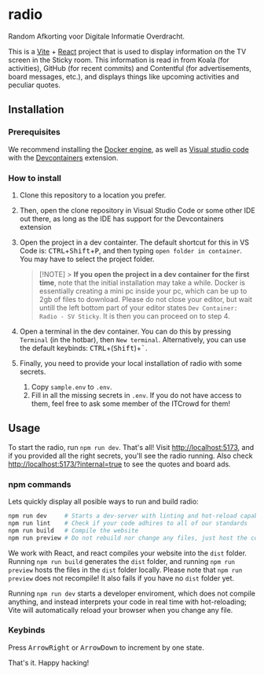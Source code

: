 # radio

Random Afkorting voor Digitale Informatie Overdracht.

This is a [Vite](https://vite.dev/) + [React](https://react.dev/) project that is used to display information on the TV
screen in the Sticky room. This information is read in from Koala (for activities), GitHub (for recent commits)
and Contentful (for advertisements, board messages, etc.), and displays things like upcoming activities and peculiar quotes.

## Installation

### Prerequisites

We recommend installing the [Docker engine](https://docs.docker.com/engine/), as well as [Visual studio code](https://code.visualstudio.com/) with the [Devcontainers](https://marketplace.visualstudio.com/items?itemName=ms-vscode-remote.remote-containers) extension.

### How to install

1.  Clone this repository to a location you prefer.
2.  Then, open the clone repository in Visual Studio Code or some other IDE out there, as long as the IDE has support for the Devcontainers extension
3.  Open the project in a dev containter. The default shortcut for this in VS Code is: <kbd>CTRL</kbd>+<kbd>Shift</kbd>+<kbd>P</kbd>, and then typing `open folder in container`. You may have to select the project folder.
    > [!NOTE] > **If you open the project in a dev container for the first time**, note that the initial installation may take a while. Docker is essentially creating a mini pc inside your pc, which can be up to 2gb of files to download. Please do not close your editor, but wait untill the left bottom part of your editor states `Dev Container: Radio - SV Sticky`. It is then you can proceed on to step 4.
4.  Open a terminal in the dev container. You can do this by pressing `Terminal` (in the hotbar), then `New terminal`. Alternatively, you can use the default keybinds: <kbd>CTRL</kbd>+(<kbd>Shift</kbd>)+<kbd>\`</kbd>.
5.  Finally, you need to provide your local installation of radio with some secrets.

    1.  Copy `sample.env` to `.env`.
    2.  Fill in all the missing secrets in `.env`. If you do not have access to them, feel free to ask some member of the ITCrowd for them!

## Usage

To start the radio, run `npm run dev`. That's all! Visit <http://localhost:5173>,
and if you provided all the right secrets, you'll see the radio running.
Also check <http://localhost:5173/?internal=true> to see the quotes and board ads.

### npm commands

Lets quickly display all posible ways to run and build radio:

```bash
npm run dev     # Starts a dev-server with linting and hot-reload capabilities!
npm run lint    # Check if your code adhires to all of our standards
npm run build   # Compile the website
npm run preview # Do not rebuild nor change any files, just host the compiled files
```

We work with React, and react compiles your website into the `dist` folder.
Running `npm run build` generates the `dist` folder, and running `npm run preview` hosts the files in the `dist` folder locally.
Please note that `npm run preview` does not recompile! It also fails if you have no `dist` folder yet.

Running `npm run dev` starts a developer enviroment, which does not compile anything, and instead
interprets your code in real time with hot-reloading; Vite will automatically reload your browser when you change any file.

### Keybinds

Press <kbd>ArrowRight</kbd> or <kbd>ArrowDown</kbd> to increment by one state.

That's it. Happy hacking!
